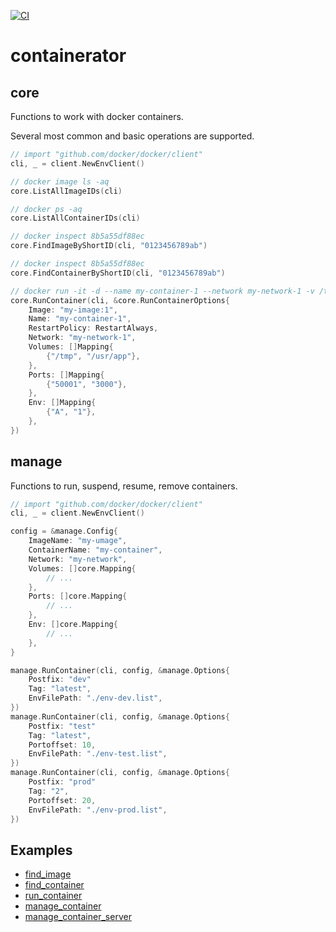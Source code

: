 [![CI](https://github.com/DmitryBogomolov/containerator/actions/workflows/ci.yml/badge.svg)](https://github.com/DmitryBogomolov/containerator/actions/workflows/ci.yml)

# containerator

## core

Functions to work with docker containers.

Several most common and basic operations are supported.

```go
// import "github.com/docker/docker/client"
cli, _ = client.NewEnvClient()

// docker image ls -aq
core.ListAllImageIDs(cli)

// docker ps -aq
core.ListAllContainerIDs(cli)

// docker inspect 8b5a55df88ec
core.FindImageByShortID(cli, "0123456789ab")

// docker inspect 8b5a55df88ec
core.FindContainerByShortID(cli, "0123456789ab")

// docker run -it -d --name my-container-1 --network my-network-1 -v /tmp:/usr/app -p 50001:3000 -e A=1 my-image:1
core.RunContainer(cli, &core.RunContainerOptions{
    Image: "my-image:1",
    Name: "my-container-1",
    RestartPolicy: RestartAlways,
    Network: "my-network-1",
    Volumes: []Mapping{
        {"/tmp", "/usr/app"},
    },
    Ports: []Mapping{
        {"50001", "3000"},
    },
    Env: []Mapping{
        {"A", "1"},
    },
})
```

## manage

Functions to run, suspend, resume, remove containers.

```go
// import "github.com/docker/docker/client"
cli, _ = client.NewEnvClient()

config = &manage.Config{
	ImageName: "my-umage",
	ContainerName: "my-container",
    Network: "my-network",
    Volumes: []core.Mapping{
        // ...
    },
    Ports: []core.Mapping{
        // ...
    },
    Env: []core.Mapping{
        // ...
    },
}

manage.RunContainer(cli, config, &manage.Options{
    Postfix: "dev"
	Tag: "latest",
	EnvFilePath: "./env-dev.list",
})
manage.RunContainer(cli, config, &manage.Options{
    Postfix: "test"
	Tag: "latest",
    Portoffset: 10,
	EnvFilePath: "./env-test.list",
})
manage.RunContainer(cli, config, &manage.Options{
    Postfix: "prod"
	Tag: "2",
    Portoffset: 20,
	EnvFilePath: "./env-prod.list",
})
```

## Examples

- [find_image](./examples/find_image/README.md)
- [find_container](./examples/find_container/README.md)
- [run_container](./examples/run_container/README.md)
- [manage_container](./examples/manage_container/README.md)
- [manage_container_server](./examples/manage_container_server/README.md)
